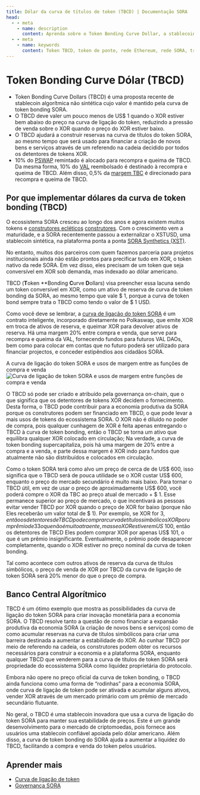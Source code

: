 ```yaml
---
title: Dólar da curva de títulos de token (TBCD) | Documentação SORA
head:
  - - meta
    - name: description
      content: Aprenda sobre o Token Bonding Curve Dollar, a stablecoin algorítmica não sintética cujo valor é mantido pela curva de token bonding da SORA. Explore como o TBCD ajuda a construir as reservas da curva de token bonding da SORA, ao mesmo tempo que é usado para financiar a criação de novos bens e serviços dentro do ecossistema SORA.
  - - meta
    - name: keywords
      content: Token TBCD, token de ponte, rede Ethereum, rede SORA, transferência de ativos, interoperabilidade, transações entre cadeias, liquidez, finanças descentralizadas, DeFi
---
```


# Token Bonding Curve Dólar (TBCD)

- Token Bonding Curve Dollars (TBCD) é uma proposta recente de stablecoin algorítmica não sintética cujo valor é mantido pela curva de token bonding SORA.
- O TBCD deve valer um pouco menos de US$ 1 quando o XOR estiver bem abaixo do preço na curva de ligação do token, reduzindo a pressão de venda sobre o XOR quando o preço do XOR estiver baixo.
- O TBCD ajudará a construir reservas na curva de títulos do token SORA, ao mesmo tempo que será usado para financiar a criação de novos bens e serviços através de um referendo na cadeia decidido por todos os detentores de tokens XOR.
- 10% do [PSWAP](./pswap) remintado é alocado para recompra e queima de TBCD. Da mesma forma, 10% do [VAL](./val) reembolsado é destinado à recompra e queima de TBCD.
 Além disso, 0,5% da [margem TBC](./tbc.md#why-is-the-token-binding-curve-useful) é direcionado para recompra e queima de TBCD.

## Por que implementar dólares da curva de token bonding (TBCD)

O ecossistema SORA cresceu ao longo dos anos e agora existem muitos tokens e [construtores ecléticos](https://cerestoken.io) [construtores](https://adar.com). Com o crescimento vem a maturidade, e a SORA recentemente passou a externalizar o XSTUSD, uma stablecoin sintética, na plataforma ponta a ponta [SORA Synthetics (XST)](xst.md).

No entanto, muitos dos parceiros com quem fazemos parceria para projetos institucionais ainda não estão prontos para precificar tudo em XOR, o token nativo da rede SORA. Em vez disso, eles precisam de um token que seja conversível em XOR sob demanda, mas indexado ao dólar americano.

TBCD (**T**oken **Bonding **C**urve **D**ollars) visa preencher essa lacuna sendo um token conversível em XOR, como um ativo de reserva de curva de token bonding da SORA, ao mesmo tempo que vale $ 1, porque a curva de token bond sempre trata o TBCD como tendo o valor de $ 1 USD.

Como você deve se lembrar, a [curva de ligação do token SORA](tbc.md) é um contrato inteligente,
incorporado diretamente no Polkaswap, que emite XOR em troca de ativos de reserva,
e queimar XOR para devolver ativos de reserva. Há uma margem
20% entre compra e venda, que serve para recompra e queima
da VAL, fornecendo fundos para futuros VAL DAOs, bem como para colocar em contas
que no futuro poderá ser utilizado para financiar projectos, e conceder
estipêndios aos cidadãos SORA.

A curva de ligação do token SORA e usos de margem entre as funções de compra e venda
![Curva de ligação de token SORA e usos de margem entre funções de compra e venda](/.gitbook/assets/margin-tbc.png)

O TBCD só pode ser criado e atribuído pela governança on-chain, que
o que significa que os detentores de tokens XOR decidem o fornecimento. Desta forma, o TBCD pode
contribuir para a economia produtiva da SORA porque os construtores podem ser
financiado em TBCD, o que pode levar a mais usos de tokens do ecossistema SORA.
O XOR não é diluído no poder de compra, pois qualquer cunhagem de XOR é feita apenas entregando o TBCD à curva de token bonding, então o TBCD se torna um ativo que equilibra qualquer XOR colocado em circulação; Na verdade, a curva de token bonding supercapitaliza, pois há uma margem de 20% entre a compra e a venda, e parte dessa margem é XOR indo para fundos que atualmente não são distribuídos e colocados em circulação.

Como o token SORA terá como alvo um preço de cerca de
de US$ 600, isso significa que o TBCD será de pouca utilidade se o XOR custar US$ 600,
enquanto o preço do mercado secundário é muito mais baixo.
Para tornar o TBCD útil, em vez de usar o preço de aproximadamente US$ 600, você poderá
compre o XOR da TBC ao preço atual de mercado + $ 1. Esse
permanece superior ao preço de mercado, o que incentivará as pessoas
evitar vender TBCD por XOR quando o preço de XOR for baixo (porque não
Eles receberão um valor total de $ 1). Por exemplo, se XOR for $3, então os detentores de TBCD
pode comprar curva de títulos simbólicos XOR por um prêmio de 33%,
o que não é muito atraente, mas se o XOR estiver em US$ 100, então os detentores de TBCD
Eles podem comprar XOR por apenas US$ 101, o que é um prêmio insignificante.
Eventualmente, o prêmio pode desaparecer completamente, quando o XOR estiver no preço nominal da curva de token bonding.

Tal como acontece com outros ativos de reserva da curva de títulos simbólicos, o preço de venda
de XOR por TBCD da curva de ligação de token SORA será 20% menor
do que o preço de compra.

## Banco Central Algorítmico

TBCD é um ótimo exemplo que mostra as possibilidades da curva de ligação do token SORA para criar inovação monetária para a economia SORA. O TBCD resolve tanto a questão de como financiar a expansão produtiva da economia SORA (a criação de novos bens e serviços) como de como acumular reservas na curva de títulos simbólicos para criar uma barreira destinada a aumentar a estabilidade do XOR. Ao cunhar TBCD por meio de referendo na cadeia, os construtores podem obter os recursos necessários para construir a economia e a plataforma SORA, enquanto qualquer TBCD que venderem para a curva de títulos de token SORA será propriedade do ecossistema SORA como liquidez proprietária do protocolo.

Embora não opere no preço oficial da curva de token bonding, o TBCD
ainda funciona como uma forma de “rodinhas” para a economia SORA, onde
curva de ligação de token pode ser ativada e acumular alguns ativos,
vender XOR através de um mercado primário com um prêmio de
mercado secundário flutuante.

No geral, o TBCD é uma stablecoin inovadora que usa a curva de ligação do token SORA para manter sua estabilidade de preços. Este é um grande desenvolvimento para o mercado de criptomoedas, pois fornece aos usuários uma stablecoin confiável apoiada pelo dólar americano. Além disso, a curva de token bonding do SORA ajuda a aumentar a liquidez do TBCD, facilitando a compra e venda do token pelos usuários.

## Aprender mais

- [Curva de ligação de token](/tbc.md)
- [Governança SORA](/sora-governance.md)